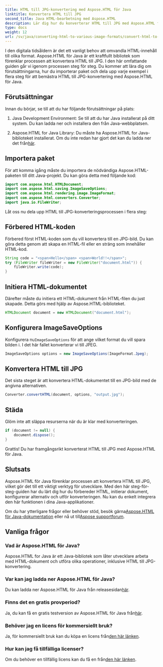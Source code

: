 ```yaml
---
title: HTML till JPG-konvertering med Aspose.HTML för Java
linktitle: Konvertera HTML till JPG
second_title: Java HTML-bearbetning med Aspose.HTML
description: Lär dig hur du konverterar HTML till JPG med Aspose.HTML för Java. Följ vår steg-för-steg-guide för sömlös HTML till JPG-konvertering.
type: docs
weight: 12
url: /sv/java/converting-html-to-various-image-formats/convert-html-to-jpg/
---
```


I den digitala tidsåldern är det ett vanligt behov att omvandla HTML-innehåll till olika format. Aspose.HTML för Java är ett kraftfullt bibliotek som förenklar processen att konvertera HTML till JPG. I den här omfattande guiden går vi igenom processen steg för steg. Du kommer att lära dig om förutsättningarna, hur du importerar paket och dela upp varje exempel i flera steg för att bemästra HTML till JPG-konvertering med Aspose.HTML för Java.

## Förutsättningar

Innan du börjar, se till att du har följande förutsättningar på plats:

1. Java Development Environment: Se till att du har Java installerat på ditt system. Du kan ladda ner och installera den från Java-webbplatsen.

2.  Aspose.HTML for Java Library: Du måste ha Aspose.HTML for Java-biblioteket installerat. Om du inte redan har gjort det kan du ladda ner det från[här](https://releases.aspose.com/html/java/).

## Importera paket

För att komma igång måste du importera de nödvändiga Aspose.HTML-paketen till ditt Java-projekt. Du kan göra detta med följande kod:

```java
import com.aspose.html.HTMLDocument;
import com.aspose.html.saving.ImageSaveOptions;
import com.aspose.html.rendering.image.ImageFormat;
import com.aspose.html.converters.Converter;
import java.io.FileWriter;
```

Låt oss nu dela upp HTML till JPG-konverteringsprocessen i flera steg:

## Förbered HTML-koden

Förbered först HTML-koden som du vill konvertera till en JPG-bild. Du kan göra detta genom att skapa en HTML-fil eller en sträng som innehåller HTML-kod.

```java
String code = "<span>Hello</span> <span>World!!</span>";
try (FileWriter fileWriter = new FileWriter("document.html")) {
    fileWriter.write(code);
}
```

## Initiera HTML-dokumentet

Därefter måste du initiera ett HTML-dokument från HTML-filen du just skapade. Detta görs med hjälp av Aspose.HTML-biblioteket.

```java
HTMLDocument document = new HTMLDocument("document.html");
```

## Konfigurera ImageSaveOptions

 Konfigurera nu`ImageSaveOptions` för att ange vilket format du vill spara bilden i. I det här fallet konverterar vi till JPEG.

```java
ImageSaveOptions options = new ImageSaveOptions(ImageFormat.Jpeg);
```

## Konvertera HTML till JPG

Det sista steget är att konvertera HTML-dokumentet till en JPG-bild med de angivna alternativen.

```java
Converter.convertHTML(document, options, "output.jpg");
```

## Städa

Glöm inte att släppa resurserna när du är klar med konverteringen.

```java
if (document != null) {
    document.dispose();
}
```

Grattis! Du har framgångsrikt konverterat HTML till JPG med Aspose.HTML för Java.

## Slutsats

Aspose.HTML för Java förenklar processen att konvertera HTML till JPG, vilket gör det till ett viktigt verktyg för utvecklare. Med den här steg-för-steg-guiden har du lärt dig hur du förbereder HTML, initierar dokument, konfigurerar alternativ och utför konverteringen. Nu kan du enkelt integrera den här funktionen i dina Java-applikationer.

 Om du har ytterligare frågor eller behöver stöd, besök gärna[Aspose.HTML för Java-dokumentation](https://reference.aspose.com/html/java/) eller nå ut till[Aspose supportforum](https://forum.aspose.com/).

## Vanliga frågor

### Vad är Aspose.HTML för Java?
Aspose.HTML for Java är ett Java-bibliotek som låter utvecklare arbeta med HTML-dokument och utföra olika operationer, inklusive HTML till JPG-konvertering.

### Var kan jag ladda ner Aspose.HTML för Java?
 Du kan ladda ner Aspose.HTML för Java från releasesidan[här](https://releases.aspose.com/html/java/).

### Finns det en gratis provperiod?
 Ja, du kan få en gratis testversion av Aspose.HTML för Java från[här](https://releases.aspose.com/).

### Behöver jag en licens för kommersiellt bruk?
 Ja, för kommersiellt bruk kan du köpa en licens från[den här länken](https://purchase.aspose.com/buy).

### Hur kan jag få tillfälliga licenser?
Om du behöver en tillfällig licens kan du få en från[den här länken](https://purchase.aspose.com/temporary-license/).